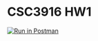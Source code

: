 # CSC3916 HW1

[![Run in Postman](https://run.pstmn.io/button.svg)](https://app.getpostman.com/run-collection/5652a58dceaa901660e2#?env%5BHomework%201%5D=W10=)

